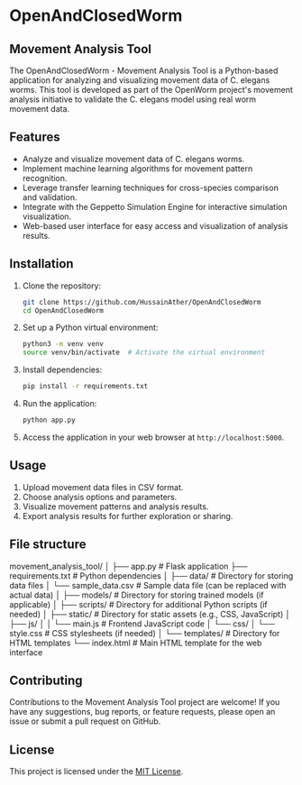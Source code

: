 # OpenAndClosedWorm

## Movement Analysis Tool

The OpenAndClosedWorm - Movement Analysis Tool is a Python-based application for analyzing and visualizing movement data of C. elegans worms. This tool is developed as part of the OpenWorm project's movement analysis initiative to validate the C. elegans model using real worm movement data.

## Features

- Analyze and visualize movement data of C. elegans worms.
- Implement machine learning algorithms for movement pattern recognition.
- Leverage transfer learning techniques for cross-species comparison and validation.
- Integrate with the Geppetto Simulation Engine for interactive simulation visualization.
- Web-based user interface for easy access and visualization of analysis results.

## Installation

1. Clone the repository:

   ```bash
   git clone https://github.com/HussainAther/OpenAndClosedWorm
   cd OpenAndClosedWorm
   ```

2. Set up a Python virtual environment:

   ```bash
   python3 -m venv venv
   source venv/bin/activate  # Activate the virtual environment
   ```

3. Install dependencies:

   ```bash
   pip install -r requirements.txt
   ```

4. Run the application:

   ```bash
   python app.py
   ```

5. Access the application in your web browser at `http://localhost:5000`.

## Usage

1. Upload movement data files in CSV format.
2. Choose analysis options and parameters.
3. Visualize movement patterns and analysis results.
4. Export analysis results for further exploration or sharing.

## File structure

movement_analysis_tool/
│
├── app.py                 # Flask application
├── requirements.txt       # Python dependencies
│
├── data/                  # Directory for storing data files
│   └── sample_data.csv    # Sample data file (can be replaced with actual data)
│
├── models/                # Directory for storing trained models (if applicable)
│
├── scripts/               # Directory for additional Python scripts (if needed)
│
├── static/                # Directory for static assets (e.g., CSS, JavaScript)
│   ├── js/
│   │   └── main.js        # Frontend JavaScript code
│   └── css/
│       └── style.css      # CSS stylesheets (if needed)
│
└── templates/             # Directory for HTML templates
    └── index.html         # Main HTML template for the web interface


## Contributing

Contributions to the Movement Analysis Tool project are welcome! If you have any suggestions, bug reports, or feature requests, please open an issue or submit a pull request on GitHub.

## License

This project is licensed under the [MIT License](LICENSE).
